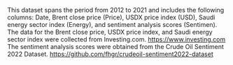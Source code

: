 This dataset spans the period from 2012 to 2021 and includes the following columns: Date, Brent close price (Price), USDX price index (USD), Saudi energy sector index (Energy), and sentiment analysis scores (Sentimen). The data for the Brent close price, USDX price index, and Saudi energy sector index were collected from Investing.com.  https://www.investing.com
The sentiment analysis scores were obtained from the Crude Oil Sentiment 2022 Dataset.
https://github.com/fhgr/crudeoil-sentiment2022-dataset


